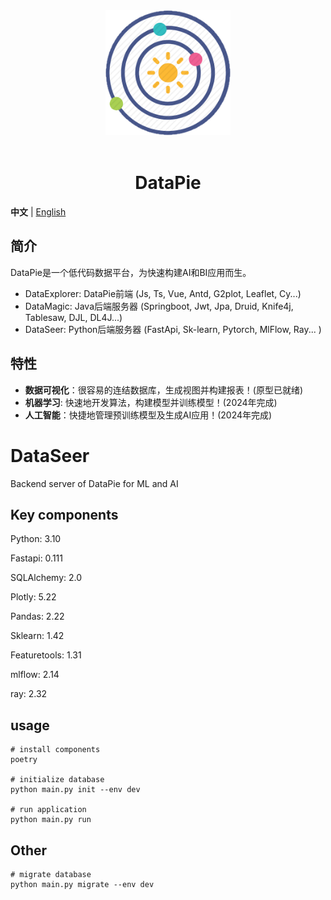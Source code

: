 <div align="center"> <a href="https://github.com/GavinZha0/DataPie"> <img alt="DataPie Logo" width="200" height="200" src="/static/system/logo.png"> </a> <br> <br>

<h1>DataPie</h1>
</div>

**中文** | [English](./README.md)

## 简介
DataPie是一个低代码数据平台，为快速构建AI和BI应用而生。
- DataExplorer: DataPie前端 (Js, Ts, Vue, Antd, G2plot, Leaflet, Cy...)
- DataMagic: Java后端服务器 (Springboot, Jwt, Jpa, Druid, Knife4j, Tablesaw, DJL, DL4J...)
- DataSeer: Python后端服务器 (FastApi, Sk-learn, Pytorch, MlFlow, Ray... )

## 特性
- **数据可视化**：很容易的连结数据库，生成视图并构建报表！(原型已就绪)
- **机器学习**: 快速地开发算法，构建模型并训练模型！(2024年完成)
- **人工智能**：快捷地管理预训练模型及生成AI应用！(2024年完成)

# DataSeer
Backend server of DataPie for ML and AI

## Key components

Python: 3.10

Fastapi: 0.111

SQLAlchemy: 2.0

Plotly: 5.22

Pandas: 2.22

Sklearn: 1.42

Featuretools: 1.31

mlflow: 2.14

ray: 2.32

## usage

```shell
# install components
poetry

# initialize database
python main.py init --env dev

# run application
python main.py run
```


## Other
```shell
# migrate database
python main.py migrate --env dev
```
